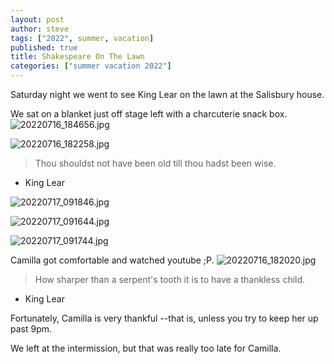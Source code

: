 ```yaml
---
layout: post
author: steve
tags: ["2022", summer, vacation]
published: true
title: Shakespeare On The Lawn
categories: ["summer vacation 2022"]
---
```

Saturday night we went to see King Lear on the lawn at the Salisbury house.  

We sat on a blanket just off stage left with a charcuterie snack box.  
![20220716_184656.jpg]({{site.pics_url}}/20220716_184656.jpg)

![20220716_182258.jpg]({{site.pics_url}}/20220716_182258.jpg)

> Thou shouldst not have been old till thou hadst been wise.

- King Lear

![20220717_091846.jpg]({{site.pics_url}}/20220717_091846.jpg)

![20220717_091644.jpg]({{site.pics_url}}/20220717_091644.jpg)

![20220717_091744.jpg]({{site.pics_url}}/20220717_091744.jpg)

Camilla got comfortable and watched youtube ;P.
![20220716_182020.jpg]({{site.pics_url}}/20220716_182020.jpg)

> How sharper than a serpent's tooth it is to have a thankless child.

- King Lear

Fortunately, Camilla is very thankful --that is, unless you try to keep her up past 9pm.  

We left at the intermission, but that was really too late for Camilla.  
